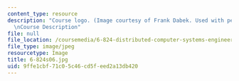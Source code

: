```yaml
---
content_type: resource
description: "Course logo. (Image courtesy of Frank Dabek. Used with permission.)\r\
  \nCourse Description"
file: null
file_location: /coursemedia/6-824-distributed-computer-systems-engineering-spring-2006/9ffe1cbf71c05c46cd5feed2a13db420_6-824s06.jpg
file_type: image/jpeg
resourcetype: Image
title: 6-824s06.jpg
uid: 9ffe1cbf-71c0-5c46-cd5f-eed2a13db420
---
```

